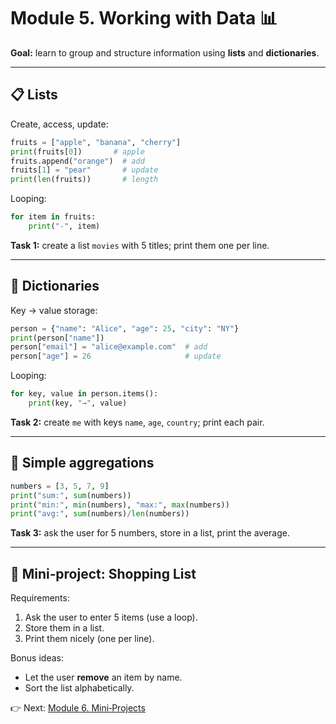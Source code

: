 # Module 5. Working with Data 📊

**Goal:** learn to group and structure information using **lists** and **dictionaries**.

---

## 📋 Lists
Create, access, update:
```python
fruits = ["apple", "banana", "cherry"]
print(fruits[0])       # apple
fruits.append("orange")  # add
fruits[1] = "pear"       # update
print(len(fruits))       # length
```
Looping:
```python
for item in fruits:
    print("-", item)
```

**Task 1:** create a list `movies` with 5 titles; print them one per line.

---

## 📖 Dictionaries
Key → value storage:
```python
person = {"name": "Alice", "age": 25, "city": "NY"}
print(person["name"])
person["email"] = "alice@example.com"  # add
person["age"] = 26                     # update
```
Looping:
```python
for key, value in person.items():
    print(key, "→", value)
```

**Task 2:** create `me` with keys `name`, `age`, `country`; print each pair.

---

## 🧮 Simple aggregations
```python
numbers = [3, 5, 7, 9]
print("sum:", sum(numbers))
print("min:", min(numbers), "max:", max(numbers))
print("avg:", sum(numbers)/len(numbers))
```

**Task 3:** ask the user for 5 numbers, store in a list, print the average.

---

## 🛒 Mini‑project: Shopping List
Requirements:
1. Ask the user to enter 5 items (use a loop).
2. Store them in a list.
3. Print them nicely (one per line).

Bonus ideas:
- Let the user **remove** an item by name.
- Sort the list alphabetically.

👉 Next: [Module 6. Mini‑Projects](module-6-mini-projects.md)
